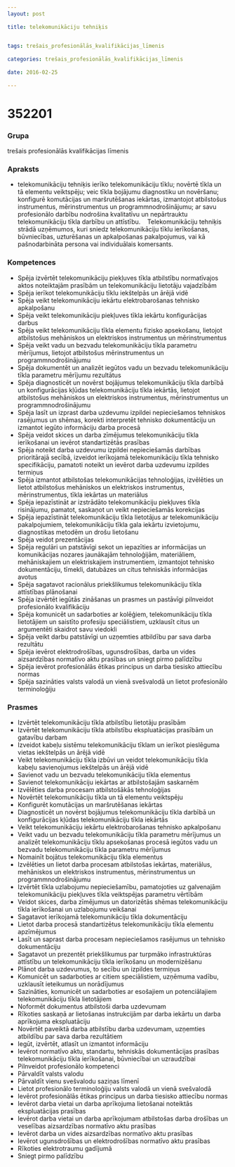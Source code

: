```yaml
---
layout: post
    
title: telekomunikāciju tehniķis

    
tags: trešais_profesionālās_kvalifikācijas_līmenis
    
categories: trešais_profesionālās_kvalifikācijas_līmenis
    
date: 2016-02-25
    
---
```

# 352201

### Grupa
trešais profesionālās kvalifikācijas līmenis


### Apraksts

*  telekomunikāciju tehniķis ierīko telekomunikāciju tīklu; novērtē tīkla un tā elementu veiktspēju; veic tīkla bojājumu diagnostiku un novēršanu; konfigurē komutācijas un maršrutēšanas iekārtas, izmantojot atbilstošus instrumentus, mērinstrumentus un programmnodrošinājumu; ar savu profesionālo darbību nodrošina kvalitatīvu un nepārtrauktu telekomunikāciju tīkla darbību un attīstību.     Telekomunikāciju tehniķis strādā uzņēmumos, kuri sniedz telekomunikāciju tīklu ierīkošanas, būvniecības, uzturēšanas un apkalpošanas pakalpojumus, vai kā pašnodarbināta persona vai individuālais komersants.

### Kompetences

* Spēja izvērtēt telekomunikāciju piekļuves tīkla atbilstību normatīvajos aktos noteiktajām prasībām un telekomunikāciju lietotāju vajadzībām
* Spēja ierīkot telekomunikāciju tīklu iekštelpās un ārējā vidē
* Spēja veikt telekomunikāciju iekārtu elektrobarošanas tehnisko apkalpošanu
* Spēja veikt telekomunikāciju piekļuves tīkla iekārtu konfigurācijas darbus
* Spēja veikt telekomunikāciju tīkla elementu fizisko apsekošanu, lietojot atbilstošus mehāniskos un elektriskos instrumentus un mērinstrumentus
* Spēja veikt vadu un bezvadu telekomunikāciju tīkla parametru mērījumus, lietojot atbilstošus mērinstrumentus un programmnodrošinājumu
* Spēja dokumentēt un analizēt iegūtos vadu un bezvadu telekomunikāciju tīkla parametru mērījumu rezultātus
* Spēja diagnosticēt un novērst bojājumus telekomunikāciju tīkla darbībā un konfigurācijas kļūdas telekomunikāciju tīkla iekārtās, lietojot atbilstošus mehāniskos un elektriskos instrumentus, mērinstrumentus un programmnodrošinājumu
* Spēja lasīt un izprast darba uzdevumu izpildei nepieciešamos tehniskos rasējumus un shēmas, korekti interpretēt tehnisko dokumentāciju un izmantot iegūto informāciju darba procesā
* Spēja veidot skices un darba zīmējumus telekomunikāciju tīkla ierīkošanai un ievērot standartizētās prasības
* Spēja noteikt darba uzdevumu izpildei nepieciešamās darbības prioritārajā secībā, izveidot ierīkojamā telekomunikāciju tīkla tehnisko specifikāciju, pamatoti noteikt un ievērot darba uzdevumu izpildes termiņus
* Spēja izmantot atbilstošas telekomunikācijas tehnoloģijas, izvēlēties un lietot atbilstošus mehāniskos un elektriskos instrumentus, mērinstrumentus, tīkla iekārtas un materiālus
* Spēja iepazīstināt ar izstrādāto telekomunikāciju piekļuves tīkla risinājumu, pamatot, saskaņot un veikt nepieciešamās korekcijas
* Spēja iepazīstināt telekomunikāciju tīkla lietotājus ar telekomunikāciju pakalpojumiem, telekomunikāciju tīkla gala iekārtu izvietojumu, diagnostikas metodēm un drošu lietošanu
* Spēja veidot prezentācijas
* Spēja regulāri un patstāvīgi sekot un iepazīties ar informācijas un komunikācijas nozares jaunākajām tehnoloģijām, materiāliem, mehāniskajiem un elektriskajiem instrumentiem, izmantojot tehnisko dokumentāciju, tīmekli, datubāzes un citus tehniskās informācijas avotus
* Spēja sagatavot racionālus priekšlikumus telekomunikāciju tīkla attīstības plānošanai
* Spēja izvērtēt iegūtās zināšanas un prasmes un pastāvīgi pilnveidot profesionālo kvalifikāciju
* Spēja komunicēt un sadarboties ar kolēģiem, telekomunikāciju tīkla lietotājiem un saistīto profesiju speciālistiem, uzklausīt citus un argumentēti skaidrot savu viedokli
* Spēja veikt darbu patstāvīgi un uzņemties atbildību par sava darba rezultātu
* Spēja ievērot elektrodrošības, ugunsdrošības, darba un vides aizsardzības normatīvo aktu prasības un sniegt pirmo palīdzību
* Spēja ievērot profesionālās ētikas principus un darba tiesisko attiecību normas
* Spēja sazināties valsts valodā un vienā svešvalodā un lietot profesionālo terminoloģiju

### Prasmes 
* Izvērtēt telekomunikāciju tīkla atbilstību lietotāju prasībām
* Izvērtēt telekomunikāciju tīkla atbilstību ekspluatācijas prasībām un gatavību darbam
* Izveidot kabeļu sistēmu telekomunikāciju tīklam un ierīkot pieslēguma vietas iekštelpās un ārējā vidē
* Veikt telekomunikāciju tīkla izbūvi un veidot telekomunikāciju tīkla kabeļu savienojumus iekštelpās un ārējā vidē
* Savienot vadu un bezvadu telekomunikāciju tīkla elementus
* Savienot telekomunikāciju iekārtas ar atbilstošajām saskarnēm
* Izvēlēties darba procesam atbilstošākās tehnoloģijas
* Novērtēt telekomunikāciju tīkla un tā elementu veiktspēju
* Konfigurēt komutācijas un maršrutēšanas iekārtas
* Diagnosticēt un novērst bojājumus telekomunikāciju tīkla darbībā un konfigurācijas kļūdas telekomunikāciju tīkla iekārtās
* Veikt telekomunikāciju iekārtu elektrobarošanas tehnisko apkalpošanu
* Veikt vadu un bezvadu telekomunikāciju tīkla parametru mērījumus un analizēt telekomunikāciju tīklu apsekošanas procesā iegūtos vadu un bezvadu telekomunikāciju tīkla parametru mērījumus
* Nomainīt bojātus telekomunikāciju tīkla elementus
* Izvēlēties un lietot darba procesam atbilstošas iekārtas, materiālus, mehāniskos un elektriskos instrumentus, mērinstrumentus un programmnodrošinājumu
* Izvērtēt tīkla uzlabojumu nepieciešamību, pamatojoties uz galvenajām telekomunikāciju piekļuves tīkla veiktspējas parametru vērtībām
* Veidot skices, darba zīmējumus un datorizētās shēmas telekomunikāciju tīkla ierīkošanai un uzlabojumu veikšanai
* Sagatavot ierīkojamā telekomunikāciju tīkla dokumentāciju
* Lietot darba procesā standartizētus telekomunikāciju tīkla elementu apzīmējumus
* Lasīt un saprast darba procesam nepieciešamos rasējumus un tehnisko dokumentāciju
* Sagatavot un prezentēt priekšlikumus par turpmāko infrastruktūras attīstību un telekomunikāciju tīkla ierīkošanu un modernizēšanu
* Plānot darba uzdevumus, to secību un izpildes termiņus
* Komunicēt un sadarboties ar citiem speciālistiem, uzņēmuma vadību, uzklausīt ieteikumus un norādījumus
* Sazināties, komunicēt un sadarboties ar esošajiem un potenciālajiem telekomunikāciju tīkla lietotājiem
* Noformēt dokumentus atbilstoši darba uzdevumam
* Rīkoties saskaņā ar lietošanas instrukcijām par darba iekārtu un darba aprīkojuma ekspluatāciju
* Novērtēt paveiktā darba atbilstību darba uzdevumam, uzņemties atbildību par sava darba rezultātiem
* Iegūt, izvērtēt, atlasīt un izmantot informāciju
* Ievērot normatīvo aktu, standartu, tehniskās dokumentācijas prasības telekomunikāciju tīkla ierīkošanai, būvniecībai un uzraudzībai
* Pilnveidot profesionālo kompetenci
* Pārvaldīt valsts valodu
* Pārvaldīt vienu svešvalodu saziņas līmenī
* Lietot profesionālo terminoloģiju valsts valodā un vienā svešvalodā
* Ievērot profesionālās ētikas principus un darba tiesisko attiecību normas
* Ievērot darba vietai un darba aprīkojuma lietošanai noteiktās ekspluatācijas prasības
* Ievērot darba vietai un darba aprīkojumam atbilstošas darba drošības un veselības aizsardzības normatīvo aktu prasības
* Ievērot darba un vides aizsardzības normatīvo aktu prasības
* Ievērot ugunsdrošības un elektrodrošības normatīvo aktu prasības
* Rīkoties elektrotraumu gadījumā
* Sniegt pirmo palīdzību